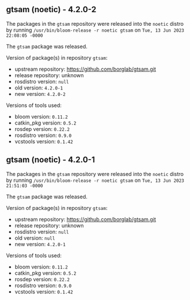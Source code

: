## gtsam (noetic) - 4.2.0-2

The packages in the `gtsam` repository were released into the `noetic` distro by running `/usr/bin/bloom-release -r noetic gtsam` on `Tue, 13 Jun 2023 22:08:05 -0000`

The `gtsam` package was released.

Version of package(s) in repository `gtsam`:

- upstream repository: https://github.com/borglab/gtsam.git
- release repository: unknown
- rosdistro version: `null`
- old version: `4.2.0-1`
- new version: `4.2.0-2`

Versions of tools used:

- bloom version: `0.11.2`
- catkin_pkg version: `0.5.2`
- rosdep version: `0.22.2`
- rosdistro version: `0.9.0`
- vcstools version: `0.1.42`


## gtsam (noetic) - 4.2.0-1

The packages in the `gtsam` repository were released into the `noetic` distro by running `/usr/bin/bloom-release -r noetic gtsam` on `Tue, 13 Jun 2023 21:51:03 -0000`

The `gtsam` package was released.

Version of package(s) in repository `gtsam`:

- upstream repository: https://github.com/borglab/gtsam.git
- release repository: unknown
- rosdistro version: `null`
- old version: `null`
- new version: `4.2.0-1`

Versions of tools used:

- bloom version: `0.11.2`
- catkin_pkg version: `0.5.2`
- rosdep version: `0.22.2`
- rosdistro version: `0.9.0`
- vcstools version: `0.1.42`


